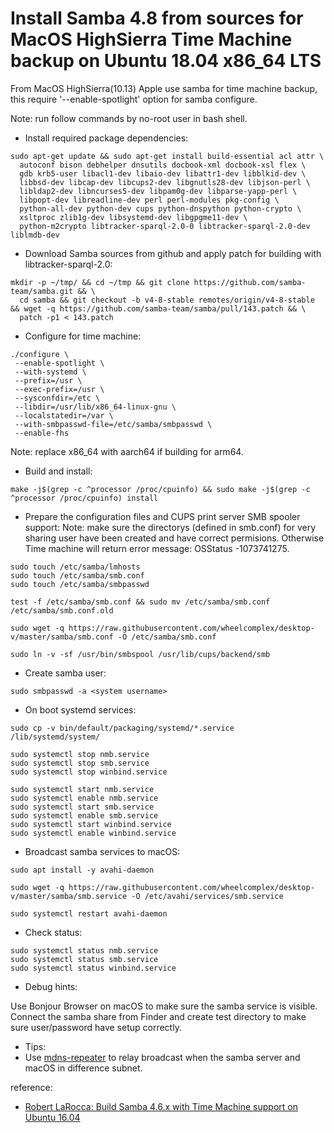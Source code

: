 # Install Samba 4.8 from sources for MacOS HighSierra Time Machine backup on Ubuntu 18.04 x86_64 LTS

From MacOS HighSierra(10.13) Apple use samba for time machine backup, this require '--enable-spotlight' option for samba configure.

Note: run follow commands by no-root user in bash shell.

+ Install required package dependencies:

```
sudo apt-get update && sudo apt-get install build-essential acl attr \
  autoconf bison debhelper dnsutils docbook-xml docbook-xsl flex \
  gdb krb5-user libacl1-dev libaio-dev libattr1-dev libblkid-dev \
  libbsd-dev libcap-dev libcups2-dev libgnutls28-dev libjson-perl \
  libldap2-dev libncurses5-dev libpam0g-dev libparse-yapp-perl \
  libpopt-dev libreadline-dev perl perl-modules pkg-config \
  python-all-dev python-dev cups python-dnspython python-crypto \
  xsltproc zlib1g-dev libsystemd-dev libgpgme11-dev \
  python-m2crypto libtracker-sparql-2.0-0 libtracker-sparql-2.0-dev liblmdb-dev
```

+ Download Samba sources from github and apply patch for building with libtracker-sparql-2.0:

```
mkdir -p ~/tmp/ && cd ~/tmp && git clone https://github.com/samba-team/samba.git && \
  cd samba && git checkout -b v4-8-stable remotes/origin/v4-8-stable && wget -q https://github.com/samba-team/samba/pull/143.patch && \
  patch -p1 < 143.patch
```
  
+ Configure for time machine:

```
./configure \
 --enable-spotlight \
 --with-systemd \
 --prefix=/usr \
 --exec-prefix=/usr \
 --sysconfdir=/etc \
 --libdir=/usr/lib/x86_64-linux-gnu \
 --localstatedir=/var \
 --with-smbpasswd-file=/etc/samba/smbpasswd \
 --enable-fhs

```
Note: replace x86_64 with aarch64 if building for arm64.

+ Build and install:

```
make -j$(grep -c ^processor /proc/cpuinfo) && sudo make -j$(grep -c ^processor /proc/cpuinfo) install
```

+ Prepare the configuration files and CUPS print server SMB spooler support:
Note: make sure the directorys (defined in smb.conf) for very sharing user have been created and have correct permisions.
Otherwise Time machine will return error message: OSStatus -1073741275.

```
sudo touch /etc/samba/lmhosts
sudo touch /etc/samba/smb.conf
sudo touch /etc/samba/smbpasswd

test -f /etc/samba/smb.conf && sudo mv /etc/samba/smb.conf /etc/samba/smb.conf.old

sudo wget -q https://raw.githubusercontent.com/wheelcomplex/desktop-v/master/samba/smb.conf -O /etc/samba/smb.conf

sudo ln -v -sf /usr/bin/smbspool /usr/lib/cups/backend/smb
```

+ Create samba user:

```
sudo smbpasswd -a <system username>
```

+ On boot systemd services:

```
sudo cp -v bin/default/packaging/systemd/*.service /lib/systemd/system/

sudo systemctl stop nmb.service
sudo systemctl stop smb.service
sudo systemctl stop winbind.service

sudo systemctl start nmb.service
sudo systemctl enable nmb.service
sudo systemctl start smb.service
sudo systemctl enable smb.service
sudo systemctl start winbind.service
sudo systemctl enable winbind.service
```

+ Broadcast samba services to macOS:

```
sudo apt install -y avahi-daemon

sudo wget -q https://raw.githubusercontent.com/wheelcomplex/desktop-v/master/samba/smb.service -O /etc/avahi/services/smb.service

sudo systemctl restart avahi-daemon
```

+ Check status:

```
sudo systemctl status nmb.service
sudo systemctl status smb.service
sudo systemctl status winbind.service
```

+ Debug hints:

Use Bonjour Browser [](http://www.tildesoft.com/) on macOS to make sure the samba service is visible.
Connect the samba share from Finder and create test directory to make sure user/password have setup correctly.

+ Tips:
+ Use [mdns-repeater](https://github.com/wheelcomplex/mdns-repeater) to relay broadcast when the samba server and macOS in difference subnet.

reference:
* [Robert LaRocca: Build Samba 4.6.x with Time Machine support on Ubuntu 16.04](https://laroccx.wordpress.com/2017/06/14/build-samba-4-6-x-with-time-machine-support-on-ubuntu-16-04/)
